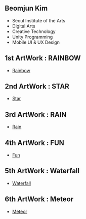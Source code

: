  ## Beomjun Kim
  * Seoul Institute of the Arts
  * Digital Arts
  * Creative Technology
  * Unity Programming
  * Mobile UI & UX Design
 
 ## 1st ArtWork : RAINBOW
  * [Rainbow](./Rainbow/) 
  
 ## 2nd ArtWork : STAR
  * [Star](./Star/) 
  
 ## 3rd ArtWork : RAIN
  * [Rain](./Rain/) 
  
 ## 4th ArtWork : FUN
  * [Fun](./Fun/) 
  
 ## 5th ArtWork : Waterfall
  * [Waterfall](./Waterfall/) 
  
 ## 6th ArtWork : Meteor
  * [Meteor](./Meteor/) 
